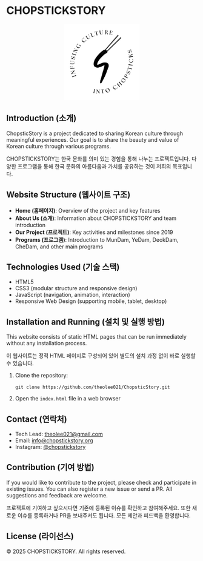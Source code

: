 # CHOPSTICKSTORY

<div align="center">
  <img src="./images/STAMP-LOGO.webp" alt="CHOPSTICKSTORY Logo" width="200">
</div>

## Introduction (소개)

ChopsticStory is a project dedicated to sharing Korean culture through meaningful experiences. Our goal is to share the beauty and value of Korean culture through various programs.

CHOPSTICKSTORY는 한국 문화를 의미 있는 경험을 통해 나누는 프로젝트입니다. 다양한 프로그램을 통해 한국 문화의 아름다움과 가치를 공유하는 것이 저희의 목표입니다.

## Website Structure (웹사이트 구조)

- **Home (홈페이지)**: Overview of the project and key features
- **About Us (소개)**: Information about CHOPSTICKSTORY and team introduction
- **Our Project (프로젝트)**: Key activities and milestones since 2019
- **Programs (프로그램)**: Introduction to MunDam, YeDam, DeokDam, CheDam, and other main programs

## Technologies Used (기술 스택)

- HTML5
- CSS3 (modular structure and responsive design)
- JavaScript (navigation, animation, interaction)
- Responsive Web Design (supporting mobile, tablet, desktop)

## Installation and Running (설치 및 실행 방법)

This website consists of static HTML pages that can be run immediately without any installation process.

이 웹사이트는 정적 HTML 페이지로 구성되어 있어 별도의 설치 과정 없이 바로 실행할 수 있습니다.

1. Clone the repository:
   ```
   git clone https://github.com/theolee021/ChopsticStory.git
   ```

2. Open the `index.html` file in a web browser

## Contact (연락처)

- Tech Lead: theolee021@gmail.com
- Email: info@chopstickstory.org
- Instagram: [@chopstickstory](https://www.instagram.com/chopstickstory/)

## Contribution (기여 방법)

If you would like to contribute to the project, please check and participate in existing issues. You can also register a new issue or send a PR. All suggestions and feedback are welcome.

프로젝트에 기여하고 싶으시다면 기존에 등록된 이슈를 확인하고 참여해주세요. 또한 새로운 이슈를 등록하거나 PR을 보내주셔도 됩니다. 모든 제안과 피드백을 환영합니다.

## License (라이선스)

© 2025 CHOPSTICKSTORY. All rights reserved. 